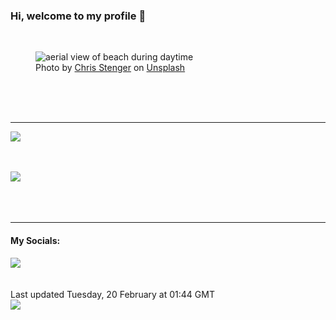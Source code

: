 <h3>Hi, welcome to my profile 👋</h3>

<br />
<figure>
  <img
    src="https://images.unsplash.com/photo-1597645945152-b3f45cfb00e7?crop=entropy&cs=tinysrgb&fit=max&fm=jpg&ixid=M3wyNzQ3MDB8MHwxfHJhbmRvbXx8fHx8fHx8fDE3MDgzOTA0MTl8&ixlib=rb-4.0.3&q=80&w=1080&auto=format"
    alt="aerial view of beach during daytime" 
  />
  <figcaption>Photo by <a
    href="https://unsplash.com/@chrisstenger?utm_source=Profile%20readme&utm_medium=referral">Chris Stenger</a> on <a
    href="https://unsplash.com/?utm_source=Profile%20readme&utm_medium=referral">Unsplash</a></figcaption>
</figure>




  <br /><br /><br />

<hr />
<img
  src="https://github-readme-stats.vercel.app/api?username=shanelucy&show_icons=true&theme=calm"
/>
<br /><br /><br />

<img 
  src="https://github-readme-stats.vercel.app/api/top-langs/?username=shanelucy&theme=calm"
/>
<br /><br /><br /><br />
<hr />
<h4>My Socials:</h4>
<a href="https://uk.linkedin.com/in/shane-lucy-4735b616a">
  <img
    src="https://img.shields.io/badge/linkedin%20-%230077B5.svg?&style=for-the-badge&logo=linkedin&logoColor=white"
  />
</a>
<br /><br /><br />
Last updated Tuesday, 20 February at 01:44 GMT
<br />
<img
  src="https://github.com/ShaneLucy/ShaneLucy/workflows/README%20build/badge.svg"
/>
